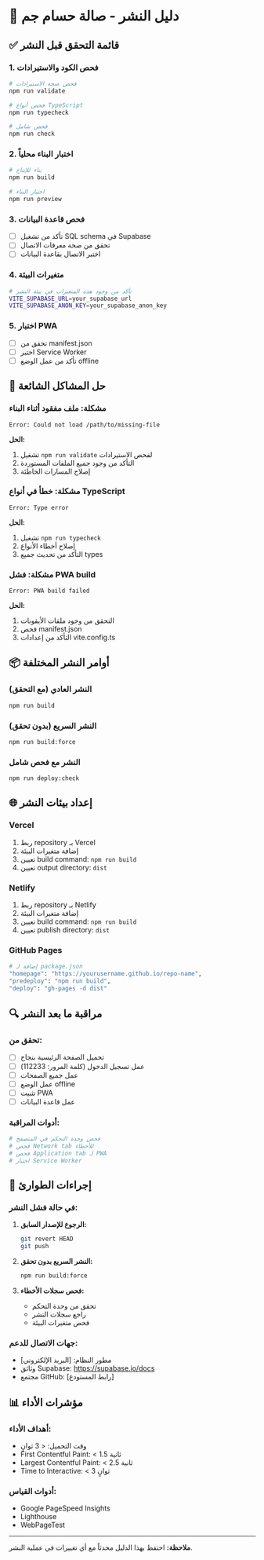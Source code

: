 # 🚀 دليل النشر - صالة حسام جم

## ✅ قائمة التحقق قبل النشر

### 1. فحص الكود والاستيرادات

```bash
# فحص صحة الاستيرادات
npm run validate

# فحص أنواع TypeScript
npm run typecheck

# فحص شامل
npm run check
```

### 2. اختبار البناء محلياً

```bash
# بناء للإنتاج
npm run build

# اختبار البناء
npm run preview
```

### 3. فحص قاعدة البيانات

- [ ] تأكد من تشغيل SQL schema في Supabase
- [ ] تحقق من صحة معرفات الاتصال
- [ ] اختبر الاتصال بقاعدة البيانات

### 4. متغيرات البيئة

```bash
# تأكد من وجود هذه المتغيرات في بيئة النشر
VITE_SUPABASE_URL=your_supabase_url
VITE_SUPABASE_ANON_KEY=your_supabase_anon_key
```

### 5. اختبار PWA

- [ ] تحقق من manifest.json
- [ ] اختبر Service Worker
- [ ] تأكد من عمل الوضع offline

## 🔧 حل المشاكل الشائعة

### مشكلة: ملف مفقود أثناء البناء

```
Error: Could not load /path/to/missing-file
```

**الحل:**

1. تشغيل `npm run validate` لفحص الاستيرادات
2. التأكد من وجود جميع الملفات المستوردة
3. إصلاح المسارات الخاطئة

### مشكلة: خطأ في أنواع TypeScript

```
Error: Type error
```

**الحل:**

1. تشغيل `npm run typecheck`
2. إصلاح أخطاء الأنواع
3. التأكد من تحديث جميع types

### مشكلة: فشل PWA build

```
Error: PWA build failed
```

**الحل:**

1. التحقق من وجود ملفات الأيقونات
2. فحص manifest.json
3. التأكد من إعدادات vite.config.ts

## 📦 أوامر النشر المختلفة

### النشر العادي (مع التحقق)

```bash
npm run build
```

### النشر السريع (بدون تحقق)

```bash
npm run build:force
```

### النشر مع فحص شامل

```bash
npm run deploy:check
```

## 🌐 إعداد بيئات النشر

### Vercel

1. ربط repository بـ Vercel
2. إضافة متغيرات البيئة
3. تعيين build command: `npm run build`
4. تعيين output directory: `dist`

### Netlify

1. ربط repository بـ Netlify
2. إضافة متغيرات البيئة
3. تعيين build command: `npm run build`
4. تعيين publish directory: `dist`

### GitHub Pages

```bash
# إضافة لـ package.json
"homepage": "https://yourusername.github.io/repo-name",
"predeploy": "npm run build",
"deploy": "gh-pages -d dist"
```

## 🔍 مراقبة ما بعد النشر

### تحقق من:

- [ ] تحميل الصفحة الرئيسية بنجاح
- [ ] عمل تسجيل الدخول (كلمة المرور: 112233)
- [ ] عمل جميع الصفحات
- [ ] عمل الوضع offline
- [ ] تثبيت PWA
- [ ] عمل قاعدة البيانات

### أدوات المراقبة:

```bash
# فحص وحدة التحكم في المتصفح
# فحص Network tab للأخطاء
# فحص Application tab لـ PWA
# اختبار Service Worker
```

## 🚨 إجراءات الطوارئ

### في حالة فشل النشر:

1. **الرجوع للإصدار السابق:**

   ```bash
   git revert HEAD
   git push
   ```

2. **النشر السريع بدون تحقق:**

   ```bash
   npm run build:force
   ```

3. **فحص سجلات الأخطاء:**
   - تحقق من وحدة التحكم
   - راجع سجلات النشر
   - فحص متغيرات البيئة

### جهات الاتصال للدعم:

- مطور النظام: [البريد الإلكتروني]
- وثائق Supabase: https://supabase.io/docs
- مجتمع GitHub: [رابط المستودع]

## 📊 مؤشرات الأداء

### أهداف الأداء:

- وقت التحميل: < 3 ثوانٍ
- First Contentful Paint: < 1.5 ثانية
- Largest Contentful Paint: < 2.5 ثانية
- Time to Interactive: < 3 ثوانٍ

### أدوات القياس:

- Google PageSpeed Insights
- Lighthouse
- WebPageTest

---

**ملاحظة:** احتفظ بهذا الدليل محدثاً مع أي تغييرات في عملية النشر.
